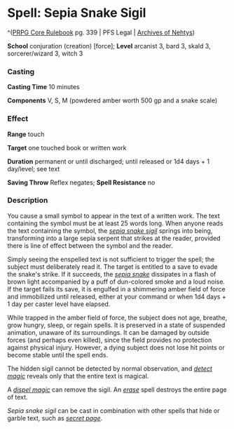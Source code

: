 # Spell: Sepia Snake Sigil

^([PRPG Core Rulebook][ss-sepia-snake-sigil] pg. 339 | PFS Legal | [Archives of Nehtys][sn-sepia-snake-sigil])

**School** conjuration (creation) [force]; **Level** arcanist 3, bard 3, skald 3, sorcerer/wizard 3, witch 3

### Casting

**Casting Time** 10 minutes  

**Components** V, S, M (powdered amber worth 500 gp and a snake scale)

### Effect

**Range** touch  

**Target** one touched book or written work  

**Duration** permanent or until discharged; until released or 1d4 days + 1 day/level; see text  

**Saving Throw** Reflex negates; **Spell Resistance** no

### Description

You cause a small symbol to appear in the text of a written work. The text containing the symbol must be at least 25 words long. When anyone reads the text containing the symbol, the _[sepia snake sigil]_ springs into being, transforming into a large sepia serpent that strikes at the reader, provided there is line of effect between the symbol and the reader.  

Simply seeing the enspelled text is not sufficient to trigger the spell; the subject must deliberately read it. The target is entitled to a save to evade the snake's strike. If it succeeds, the _[sepia snake]_ dissipates in a flash of brown light accompanied by a puff of dun-colored smoke and a loud noise. If the target fails its save, it is engulfed in a shimmering amber field of force and immobilized until released, either at your command or when 1d4 days + 1 day per caster level have elapsed.  

While trapped in the amber field of force, the subject does not age, breathe, grow hungry, sleep, or regain spells. It is preserved in a state of suspended animation, unaware of its surroundings. It can be damaged by outside forces (and perhaps even killed), since the field provides no protection against physical injury. However, a dying subject does not lose hit points or become stable until the spell ends.  

The hidden sigil cannot be detected by normal observation, and _[detect magic]_ reveals only that the entire text is magical.  

A _[dispel magic]_ can remove the sigil. An _[erase]_ spell destroys the entire page of text.  

_Sepia snake sigil_ can be cast in combination with other spells that hide or garble text, such as _[secret page]_.

[ss-sepia-snake-sigil]: http://paizo.com/pathfinderRPG/v57
[sn-sepia-snake-sigil]: http://www.archivesofnethys.com/SpellDisplay.aspx?ItemName=Sepia%20Snake%20Sigil
[erase]: http://www.archivesofnethys.com/SpellDisplay.aspx?ItemName=erase
[detect magic]: http://www.archivesofnethys.com/SpellDisplay.aspx?ItemName=detect%20magic
[secret page]: http://www.archivesofnethys.com/SpellDisplay.aspx?ItemName=secret%20page
[dispel magic]: http://www.archivesofnethys.com/SpellDisplay.aspx?ItemName=dispel%20magic
[sepia snake sigil]: http://www.archivesofnethys.com/SpellDisplay.aspx?ItemName=sepia%20snake%20sigil
[sepia snake]: http://www.archivesofnethys.com/SpellDisplay.aspx?ItemName=sepia%20snake